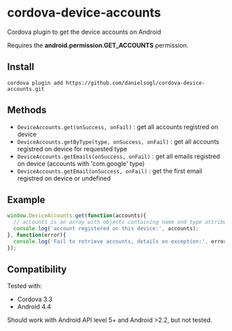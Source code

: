 # cordova-device-accounts

Cordova plugin to get the device accounts on Android

Requires the **android.permission.GET_ACCOUNTS** permission.

## Install

```
cordova plugin add https://github.com/danielsogl/cordova-device-accounts.git
```

## Methods

- `DeviceAccounts.get(onSuccess, onFail)` : get all accounts registred on device
- `DeviceAccounts.getByType(type, onSuccess, onFail)` : get all accounts registred on device for requested type
- `DeviceAccounts.getEmails(onSuccess, onFail)` : get all emails registred on device (accounts with 'com.google' type)
- `DeviceAccounts.getEmail(onSuccess, onFail)` : get the first email registred on device or undefined

## Example

```javascript
window.DeviceAccounts.get(function(accounts){
  // accounts is an array with objects containing name and type attributes
  console.log('account registered on this device:', accounts);
}, function(error){
  console.log('Fail to retrieve accounts, details on exception:', error);
});
```

## Compatibility

Tested with:

* Cordova 3.3
* Android 4.4

Should work with Android API level 5+ and Android >2.2, but not tested.
